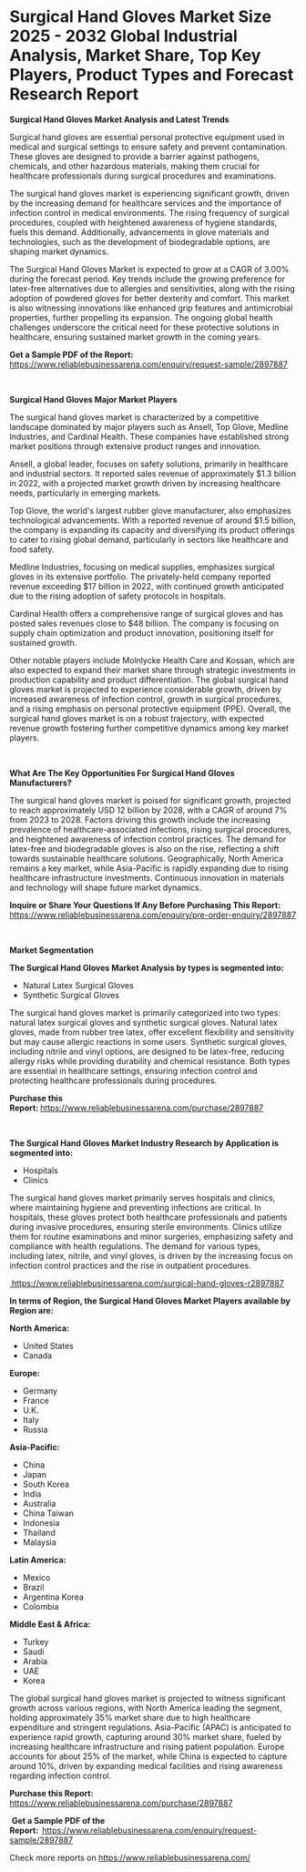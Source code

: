 <p><h1>Surgical Hand Gloves Market Size 2025 - 2032 Global Industrial Analysis, Market Share, Top Key Players, Product Types and Forecast Research Report</h1></p><p><strong>Surgical Hand Gloves Market Analysis and Latest Trends</strong></p>
<p><p>Surgical hand gloves are essential personal protective equipment used in medical and surgical settings to ensure safety and prevent contamination. These gloves are designed to provide a barrier against pathogens, chemicals, and other hazardous materials, making them crucial for healthcare professionals during surgical procedures and examinations.</p><p>The surgical hand gloves market is experiencing significant growth, driven by the increasing demand for healthcare services and the importance of infection control in medical environments. The rising frequency of surgical procedures, coupled with heightened awareness of hygiene standards, fuels this demand. Additionally, advancements in glove materials and technologies, such as the development of biodegradable options, are shaping market dynamics.</p><p>The Surgical Hand Gloves Market is expected to grow at a CAGR of 3.00% during the forecast period. Key trends include the growing preference for latex-free alternatives due to allergies and sensitivities, along with the rising adoption of powdered gloves for better dexterity and comfort. This market is also witnessing innovations like enhanced grip features and antimicrobial properties, further propelling its expansion. The ongoing global health challenges underscore the critical need for these protective solutions in healthcare, ensuring sustained market growth in the coming years.</p></p>
<p><strong>Get a Sample PDF of the Report:&nbsp;</strong> <a href="https://www.reliablebusinessarena.com/enquiry/request-sample/2897887?utm_campaign=2987&utm_medium=2&utm_source=Github&utm_content=ia&utm_term=15032025&utm_id=surgical-hand-gloves">https://www.reliablebusinessarena.com/enquiry/request-sample/2897887</a></p>
<p>&nbsp;</p>
<p><strong>Surgical Hand Gloves Major Market Players</strong></p>
<p><p>The surgical hand gloves market is characterized by a competitive landscape dominated by major players such as Ansell, Top Glove, Medline Industries, and Cardinal Health. These companies have established strong market positions through extensive product ranges and innovation.</p><p>Ansell, a global leader, focuses on safety solutions, primarily in healthcare and industrial sectors. It reported sales revenue of approximately $1.3 billion in 2022, with a projected market growth driven by increasing healthcare needs, particularly in emerging markets.</p><p>Top Glove, the world's largest rubber glove manufacturer, also emphasizes technological advancements. With a reported revenue of around $1.5 billion, the company is expanding its capacity and diversifying its product offerings to cater to rising global demand, particularly in sectors like healthcare and food safety.</p><p>Medline Industries, focusing on medical supplies, emphasizes surgical gloves in its extensive portfolio. The privately-held company reported revenue exceeding $17 billion in 2022, with continued growth anticipated due to the rising adoption of safety protocols in hospitals.</p><p>Cardinal Health offers a comprehensive range of surgical gloves and has posted sales revenues close to $48 billion. The company is focusing on supply chain optimization and product innovation, positioning itself for sustained growth.</p><p>Other notable players include Molnlycke Health Care and Kossan, which are also expected to expand their market share through strategic investments in production capability and product differentiation. The global surgical hand gloves market is projected to experience considerable growth, driven by increased awareness of infection control, growth in surgical procedures, and a rising emphasis on personal protective equipment (PPE). Overall, the surgical hand gloves market is on a robust trajectory, with expected revenue growth fostering further competitive dynamics among key market players.</p></p>
<p>&nbsp;</p>
<p><strong>What Are The Key Opportunities For Surgical Hand Gloves Manufacturers?</strong></p>
<p><p>The surgical hand gloves market is poised for significant growth, projected to reach approximately USD 12 billion by 2028, with a CAGR of around 7% from 2023 to 2028. Factors driving this growth include the increasing prevalence of healthcare-associated infections, rising surgical procedures, and heightened awareness of infection control practices. The demand for latex-free and biodegradable gloves is also on the rise, reflecting a shift towards sustainable healthcare solutions. Geographically, North America remains a key market, while Asia-Pacific is rapidly expanding due to rising healthcare infrastructure investments. Continuous innovation in materials and technology will shape future market dynamics.</p></p>
<p><strong>Inquire or Share Your Questions If Any Before Purchasing This Report:</strong> <a href="https://www.reliablebusinessarena.com/enquiry/pre-order-enquiry/2897887?utm_campaign=2987&utm_medium=2&utm_source=Github&utm_content=ia&utm_term=15032025&utm_id=surgical-hand-gloves">https://www.reliablebusinessarena.com/enquiry/pre-order-enquiry/2897887</a></p>
<p>&nbsp;</p>
<p><strong>Market Segmentation</strong></p>
<p><strong>The Surgical Hand Gloves Market Analysis by types is segmented into:</strong></p>
<p><ul><li>Natural Latex Surgical Gloves</li><li>Synthetic Surgical Gloves</li></ul></p>
<p><p>The surgical hand gloves market is primarily categorized into two types: natural latex surgical gloves and synthetic surgical gloves. Natural latex gloves, made from rubber tree latex, offer excellent flexibility and sensitivity but may cause allergic reactions in some users. Synthetic surgical gloves, including nitrile and vinyl options, are designed to be latex-free, reducing allergy risks while providing durability and chemical resistance. Both types are essential in healthcare settings, ensuring infection control and protecting healthcare professionals during procedures.</p></p>
<p><strong>Purchase this Report:&nbsp;</strong><a href="https://www.reliablebusinessarena.com/purchase/2897887?utm_campaign=2987&utm_medium=2&utm_source=Github&utm_content=ia&utm_term=15032025&utm_id=surgical-hand-gloves">https://www.reliablebusinessarena.com/purchase/2897887</a></p>
<p>&nbsp;</p>
<p><strong>The Surgical Hand Gloves Market Industry Research by Application is segmented into:</strong></p>
<p><ul><li>Hospitals</li><li>Clinics</li></ul></p>
<p><p>The surgical hand gloves market primarily serves hospitals and clinics, where maintaining hygiene and preventing infections are critical. In hospitals, these gloves protect both healthcare professionals and patients during invasive procedures, ensuring sterile environments. Clinics utilize them for routine examinations and minor surgeries, emphasizing safety and compliance with health regulations. The demand for various types, including latex, nitrile, and vinyl gloves, is driven by the increasing focus on infection control practices and the rise in outpatient procedures.</p></p>
<p><a href="https://www.reliablebusinessarena.com/surgical-hand-gloves-r2897887?utm_campaign=2987&utm_medium=2&utm_source=Github&utm_content=ia&utm_term=15032025&utm_id=surgical-hand-gloves">&nbsp;https://www.reliablebusinessarena.com/surgical-hand-gloves-r2897887</a></p>
<p><strong>In terms of Region, the Surgical Hand Gloves Market Players available by Region are:</strong></p>
<p>
    <p> <strong> North America: </strong>
        <ul>
            <li>United States</li>
            <li>Canada</li>
        </ul>
        </p> 
    <p> <strong> Europe: </strong>
        <ul>
            <li>Germany</li>
            <li>France</li>
            <li>U.K.</li>
            <li>Italy</li>
            <li>Russia</li>
        </ul>
        </p> 
    <p> <strong> Asia-Pacific: </strong>
        <ul>
            <li>China</li>
            <li>Japan</li>
            <li>South Korea</li>
            <li>India</li>
            <li>Australia</li>
            <li>China Taiwan</li>
            <li>Indonesia</li>
            <li>Thailand</li>
            <li>Malaysia</li>
        </ul>
        </p> 
    <p> <strong> Latin America: </strong>
        <ul>
            <li>Mexico</li>
            <li>Brazil</li>
            <li>Argentina Korea</li>
            <li>Colombia</li>
        </ul>
        </p> 
    <p> <strong> Middle East & Africa: </strong>
        <ul>
            <li>Turkey</li>
            <li>Saudi</li>
            <li>Arabia</li>
            <li>UAE</li>
            <li>Korea</li>
        </ul>
    </p>
    </p>
<p><p>The global surgical hand gloves market is projected to witness significant growth across various regions, with North America leading the segment, holding approximately 35% market share due to high healthcare expenditure and stringent regulations. Asia-Pacific (APAC) is anticipated to experience rapid growth, capturing around 30% market share, fueled by increasing healthcare infrastructure and rising patient population. Europe accounts for about 25% of the market, while China is expected to capture around 10%, driven by expanding medical facilities and rising awareness regarding infection control.</p></p>
<p><strong>Purchase this Report: </strong><a href="https://www.reliablebusinessarena.com/purchase/2897887?utm_campaign=2987&utm_medium=2&utm_source=Github&utm_content=ia&utm_term=15032025&utm_id=surgical-hand-gloves">https://www.reliablebusinessarena.com/purchase/2897887</a></p>
<p>&nbsp;<strong>Get a Sample PDF of the Report:&nbsp;&nbsp;</strong><a href="https://www.reliablebusinessarena.com/enquiry/request-sample/2897887?utm_campaign=2987&utm_medium=2&utm_source=Github&utm_content=ia&utm_term=15032025&utm_id=surgical-hand-gloves">https://www.reliablebusinessarena.com/enquiry/request-sample/2897887</a></p>
<p><strong></strong></p>
<p>Check more reports on <a href="https://www.reliablebusinessarena.com/?utm_campaign=2987&utm_medium=2&utm_source=Github&utm_content=ia&utm_term=15032025&utm_id=surgical-hand-gloves">https://www.reliablebusinessarena.com/</a></p>